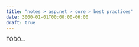 ```yaml
---
title: "notes > asp.net > core > best practices"
date: 3000-01-01T00:00:00-06:00
draft: true
---
```


TODO...